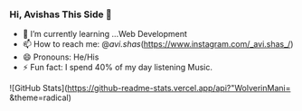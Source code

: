 ### Hi, Avishas This Side 👋

- 🌱 I’m currently learning ...Web Development 
- 📫 How to reach me: @_avi.shas_(https://www.instagram.com/_avi.shas_/)
- 😄 Pronouns: He/His
- ⚡ Fun fact: I spend 40% of my day listening Music.

![GitHub Stats](https://github-readme-stats.vercel.app/api?"WolverinMani= &theme=radical)
